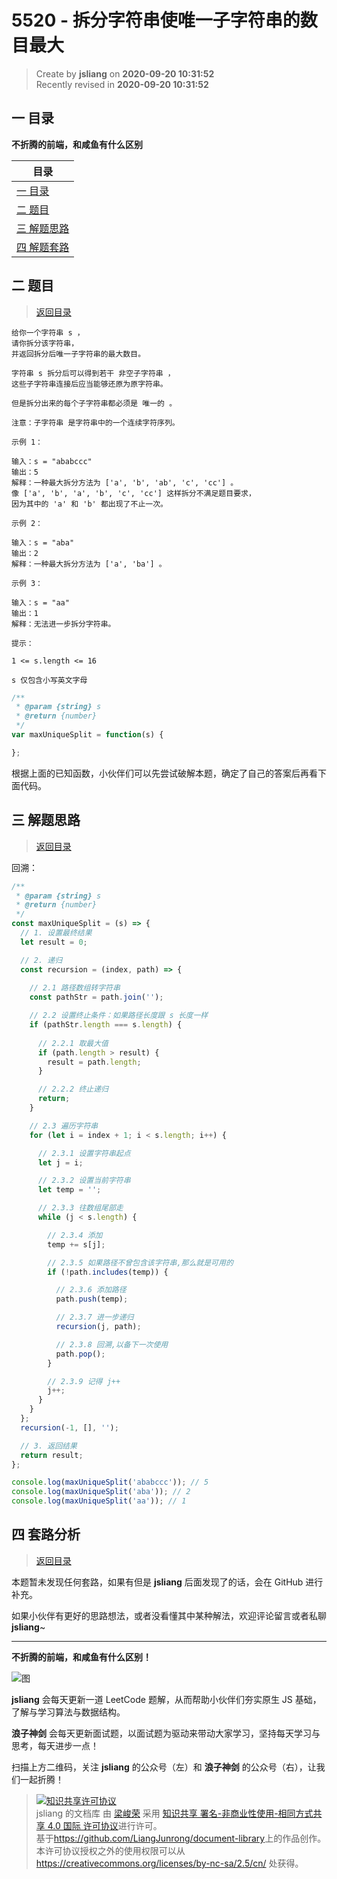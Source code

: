5520 - 拆分字符串使唯一子字符串的数目最大
===

> Create by **jsliang** on **2020-09-20 10:31:52**  
> Recently revised in **2020-09-20 10:31:52**

## <a name="chapter-one" id="chapter-one"></a>一 目录

**不折腾的前端，和咸鱼有什么区别**

| 目录 |
| --- |
| [一 目录](#chapter-one) |
| <a name="catalog-chapter-two" id="catalog-chapter-two"></a>[二 题目](#chapter-two) |
| <a name="catalog-chapter-three" id="catalog-chapter-three"></a>[三 解题思路](#chapter-three) |
| <a name="catalog-chapter-four" id="catalog-chapter-four"></a>[四 解题套路](#chapter-four) |

## <a name="chapter-two" id="chapter-two"></a>二 题目

> [返回目录](#chapter-one)

```
给你一个字符串 s ，
请你拆分该字符串，
并返回拆分后唯一子字符串的最大数目。

字符串 s 拆分后可以得到若干 非空子字符串 ，
这些子字符串连接后应当能够还原为原字符串。

但是拆分出来的每个子字符串都必须是 唯一的 。

注意：子字符串 是字符串中的一个连续字符序列。

示例 1：

输入：s = "ababccc"
输出：5
解释：一种最大拆分方法为 ['a', 'b', 'ab', 'c', 'cc'] 。
像 ['a', 'b', 'a', 'b', 'c', 'cc'] 这样拆分不满足题目要求，
因为其中的 'a' 和 'b' 都出现了不止一次。

示例 2：

输入：s = "aba"
输出：2
解释：一种最大拆分方法为 ['a', 'ba'] 。

示例 3：

输入：s = "aa"
输出：1
解释：无法进一步拆分字符串。

提示：

1 <= s.length <= 16

s 仅包含小写英文字母
```

```js
/**
 * @param {string} s
 * @return {number}
 */
var maxUniqueSplit = function(s) {

};
```

根据上面的已知函数，小伙伴们可以先尝试破解本题，确定了自己的答案后再看下面代码。

## <a name="chapter-three" id="chapter-three"></a>三 解题思路

> [返回目录](#chapter-one)

回溯：

```js
/**
 * @param {string} s
 * @return {number}
 */
const maxUniqueSplit = (s) => {
  // 1. 设置最终结果
  let result = 0;

  // 2. 递归
  const recursion = (index, path) => {
    
    // 2.1 路径数组转字符串
    const pathStr = path.join('');

    // 2.2 设置终止条件：如果路径长度跟 s 长度一样
    if (pathStr.length === s.length) {
      
      // 2.2.1 取最大值
      if (path.length > result) {
        result = path.length;
      }

      // 2.2.2 终止递归
      return;
    }

    // 2.3 遍历字符串
    for (let i = index + 1; i < s.length; i++) {

      // 2.3.1 设置字符串起点
      let j = i;

      // 2.3.2 设置当前字符串
      let temp = '';

      // 2.3.3 往数组尾部走
      while (j < s.length) {

        // 2.3.4 添加
        temp += s[j];

        // 2.3.5 如果路径不曾包含该字符串,那么就是可用的
        if (!path.includes(temp)) {

          // 2.3.6 添加路径
          path.push(temp);

          // 2.3.7 进一步递归
          recursion(j, path);

          // 2.3.8 回溯,以备下一次使用
          path.pop();
        }

        // 2.3.9 记得 j++
        j++;
      }
    }
  };
  recursion(-1, [], '');

  // 3. 返回结果
  return result;
};

console.log(maxUniqueSplit('ababccc')); // 5
console.log(maxUniqueSplit('aba')); // 2
console.log(maxUniqueSplit('aa')); // 1
```

## <a name="chapter-four" id="chapter-four"></a>四 套路分析

> [返回目录](#chapter-one)

本题暂未发现任何套路，如果有但是 **jsliang** 后面发现了的话，会在 GitHub 进行补充。

如果小伙伴有更好的思路想法，或者没看懂其中某种解法，欢迎评论留言或者私聊 **jsliang**~

---

**不折腾的前端，和咸鱼有什么区别！**

![图](https://github.com/LiangJunrong/document-library/blob/master/public-repertory/img/z-index-small.png?raw=true)

**jsliang** 会每天更新一道 LeetCode 题解，从而帮助小伙伴们夯实原生 JS 基础，了解与学习算法与数据结构。

**浪子神剑** 会每天更新面试题，以面试题为驱动来带动大家学习，坚持每天学习与思考，每天进步一点！

扫描上方二维码，关注 **jsliang** 的公众号（左）和 **浪子神剑** 的公众号（右），让我们一起折腾！

> <a rel="license" href="http://creativecommons.org/licenses/by-nc-sa/4.0/"><img alt="知识共享许可协议" style="border-width:0" src="https://i.creativecommons.org/l/by-nc-sa/4.0/88x31.png" /></a><br /><span xmlns:dct="http://purl.org/dc/terms/" property="dct:title">jsliang 的文档库</span> 由 <a xmlns:cc="http://creativecommons.org/ns#" href="https://github.com/LiangJunrong/document-library" property="cc:attributionName" rel="cc:attributionURL">梁峻荣</a> 采用 <a rel="license" href="http://creativecommons.org/licenses/by-nc-sa/4.0/">知识共享 署名-非商业性使用-相同方式共享 4.0 国际 许可协议</a>进行许可。<br />基于<a xmlns:dct="http://purl.org/dc/terms/" href="https://github.com/LiangJunrong/document-library" rel="dct:source">https://github.com/LiangJunrong/document-library</a>上的作品创作。<br />本许可协议授权之外的使用权限可以从 <a xmlns:cc="http://creativecommons.org/ns#" href="https://creativecommons.org/licenses/by-nc-sa/2.5/cn/" rel="cc:morePermissions">https://creativecommons.org/licenses/by-nc-sa/2.5/cn/</a> 处获得。
